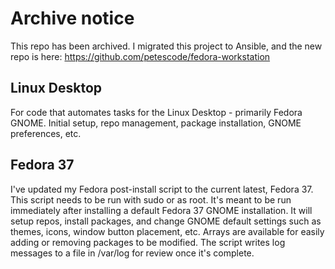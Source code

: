 # Archive notice
This repo has been archived. I migrated this project to Ansible, and the new repo is here: https://github.com/petescode/fedora-workstation

## Linux Desktop
For code that automates tasks for the Linux Desktop - primarily Fedora GNOME.
Initial setup, repo management, package installation, GNOME preferences, etc.
## Fedora 37
I've updated my Fedora post-install script to the current latest, Fedora 37.
This script needs to be run with sudo or as root. It's meant to be run immediately after installing a default Fedora 37 GNOME installation.
It will setup repos, install packages, and change GNOME default settings such as themes, icons, window button placement, etc.
Arrays are available for easily adding or removing packages to be modified.
The script writes log messages to a file in /var/log for review once it's complete.
